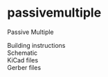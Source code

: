 # passivemultiple
Passive Multiple 

Building instructions <br>
Schematic  <br>
KiCad files  <br>
Gerber files  <br>
